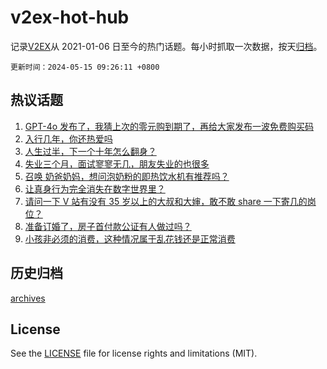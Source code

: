 # v2ex-hot-hub

 记录[V2EX](https://www.v2ex.com/)从 2021-01-06 日至今的热门话题。每小时抓取一次数据，按天[归档](archives)。

`更新时间：2024-05-15 09:26:11 +0800`

## 热议话题

1. [GPT-4o 发布了，我猜上次的零元购到期了，再给大家发布一波免费购买码](https://www.v2ex.com/t/1040609)
1. [入行几年，你还热爱吗](https://www.v2ex.com/t/1040612)
1. [人生过半，下一个十年怎么翻身？](https://www.v2ex.com/t/1040540)
1. [失业三个月，面试寥寥无几，朋友失业的也很多](https://www.v2ex.com/t/1040512)
1. [召唤 奶爸奶妈，想问泡奶粉的即热饮水机有推荐吗？](https://www.v2ex.com/t/1040493)
1. [让真身行为完全消失在数字世界里？](https://www.v2ex.com/t/1040590)
1. [请问一下 V 站有没有 35 岁以上的大叔和大婶，敢不敢 share 一下寄几的岗位？](https://www.v2ex.com/t/1040616)
1. [准备订婚了，房子首付款公证有人做过吗？](https://www.v2ex.com/t/1040511)
1. [小孩非必须的消费，这种情况属于乱花钱还是正常消费](https://www.v2ex.com/t/1040720)

## 历史归档

[archives](archives)

## License

See the [LICENSE](LICENSE) file for license rights and limitations (MIT).
